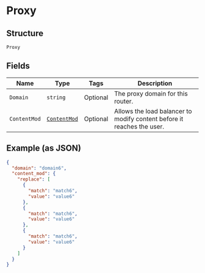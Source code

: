 
# Proxy

## Structure

`Proxy`

## Fields

| Name | Type | Tags | Description |
|  --- | --- | --- | --- |
| `Domain` | `string` | Optional | The proxy domain for this router. |
| `ContentMod` | [`ContentMod`](../../doc/models/content-mod.md) | Optional | Allows the load balancer to modify content before it reaches the user. |

## Example (as JSON)

```json
{
  "domain": "domain6",
  "content_mod": {
    "replace": [
      {
        "match": "match6",
        "value": "value6"
      },
      {
        "match": "match6",
        "value": "value6"
      },
      {
        "match": "match6",
        "value": "value6"
      }
    ]
  }
}
```

